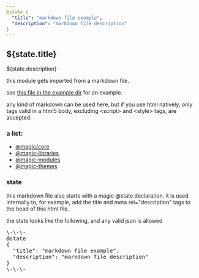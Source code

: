 ```yaml
---
@state {
  "title": "markdown file example",
  "description": "markdown file description"
}
---
```


## ${state.title}

${state.description}

this module gets imported from a markdown file.

see [this file in the example dir](https://github.com/magic/core/blob/master/example/pages/modules/markdown.md) for an example.

any kind of markdown can be used here,
but if you use html natively,
only tags valid in a html5 body, excluding &lt;script&gt; and &lt;style&gt; tags, are accepted.

### a list:

- [@magic/core](https://magic.github.io/)
- [@magic-libraries](https://magic-libraries.github.io/)
- [@magic-modules](https://magic-modules.github.io/)
- [@magic-themes](https://magic-themes.github.io/)

### state

this markdown file also starts with a magic @state declaration.
it is used internally to, for example, add the title and meta rel="description" tags to the head of this html file.

the state looks like the following, and any valid json is allowed

<Pre>
\-\-\-
@state
{
  "title": "markdown file example",
  "description": "markdown file description"
}
\-\-\-
</Pre>
